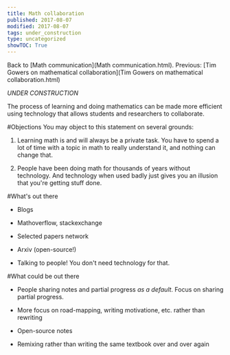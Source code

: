 ```yaml
---
title: Math collaboration
published: 2017-08-07
modified: 2017-08-07
tags: under_construction
type: uncategorized
showTOC: True
---
```




Back to [Math communication](Math communication.html). Previous: [Tim Gowers on mathematical collaboration](Tim Gowers on mathematical collaboration.html)

*UNDER CONSTRUCTION*

The process of learning and doing mathematics can be made more efficient using technology that allows students and researchers to collaborate. 

#Objections
You may object to this statement on several grounds:

1. Learning math is and will always be a private task. You have to spend a lot of time with a topic in math to really understand it, and nothing can change that.

1. People have been doing math for thousands of years without technology. And technology when used badly just gives you an illusion that you're getting stuff done.

#What's out there

+ Blogs

+ Mathoverflow, stackexchange

+ Selected papers network

+ Arxiv (open-source!)

+ Talking to people! You don't need technology for that.

#What could be out there

+ People sharing notes and partial progress *as a default*. Focus on sharing partial progress.

+ More focus on road-mapping, writing motivatione, etc. rather than rewriting

+ Open-source notes

+ Remixing rather than writing the same textbook over and over again



